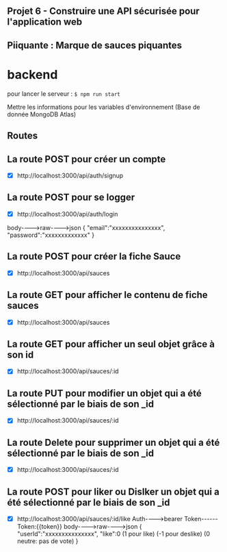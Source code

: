 ## Projet 6 - Construire une API sécurisée pour l'application web 
## Piiquante : Marque de sauces piquantes

# backend 
pour lancer le serveur : `$ npm run start`

Mettre les informations pour les variables d'environnement (Base de donnée MongoDB Atlas)

## Routes 
## La route POST pour créer un compte
- [x] http://localhost:3000/api/auth/signup

## La route POST pour se logger
- [x] http://localhost:3000/api/auth/login

body---->raw---->json
{
   "email":"xxxxxxxxxxxxxxx",
   "password":"xxxxxxxxxxxxx" 
}

## La route POST pour créer la fiche Sauce
- [x] http://localhost:3000/api/sauces

## La route GET pour afficher le contenu de  fiche sauces
- [x] http://localhost:3000/api/sauces

## La route GET pour afficher  un seul  objet grâce à son id 
- [x] http://localhost:3000/api/sauces/:id

## La route PUT pour modifier un objet qui a été sélectionné  par le biais de  son _id
- [x] http://localhost:3000/api/sauces/:id

## La route Delete pour supprimer un objet qui a été sélectionné  par le biais de  son _id
- [x] http://localhost:3000/api/sauces/:id

## La route  POST pour liker ou Dislker un objet qui a été sélectionné  par le biais de  son _id
- [x] http://localhost:3000/api/sauces/:id/like
Auth---->bearer Token------Token:{{token}}
body---->raw---->json 
{
    "userId":"xxxxxxxxxxxxxxx",
    "like":0   (1 pour like) (-1 pour deslike) 
              (0 neutre: pas de vote)
}
